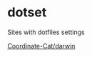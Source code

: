 # dotset
Sites with dotfiles settings

[Coordinate-Cat/darwin](https://github.com/Coordinate-Cat/darwin)
